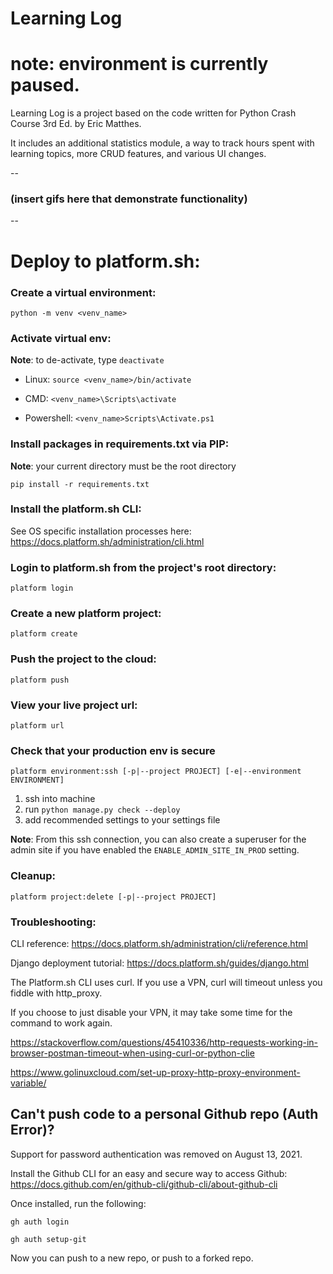 # Learning Log

# note: environment is currently paused.

Learning Log is a project based on the code written for
Python Crash Course 3rd Ed. by Eric Matthes.

It includes an additional statistics module,
a way to track hours spent with learning topics,
more CRUD features, and various UI changes.

--
### (insert gifs here that demonstrate functionality)
--

# Deploy to platform.sh:

### Create a virtual environment:

    python -m venv <venv_name>

### Activate virtual env:
**Note**: to de-activate, type `deactivate`

* Linux: `source <venv_name>/bin/activate`

* CMD: `<venv_name>\Scripts\activate`

* Powershell: `<venv_name>Scripts\Activate.ps1`

### Install packages in requirements.txt via PIP:
**Note**: your current directory must be the root directory

    pip install -r requirements.txt

### Install the platform.sh CLI:
See OS specific installation processes here: https://docs.platform.sh/administration/cli.html

### Login to platform.sh from the project's root directory:
    platform login

### Create a new platform project:
    platform create

### Push the project to the cloud:
    platform push

### View your live project url:
    platform url
    

### Check that your production env is secure
    platform environment:ssh [-p|--project PROJECT] [-e|--environment ENVIRONMENT]
 
1. ssh into machine
2. run `python manage.py check --deploy`
3. add recommended settings to your settings file

**Note**: From this ssh connection, you can also create a superuser for the admin site if you have enabled the `ENABLE_ADMIN_SITE_IN_PROD` setting.

### Cleanup:
    platform project:delete [-p|--project PROJECT]
    
    
### Troubleshooting:
CLI reference:
https://docs.platform.sh/administration/cli/reference.html

Django deployment tutorial:
https://docs.platform.sh/guides/django.html

The Platform.sh CLI uses curl. If you use a VPN, curl will timeout unless you
fiddle with http_proxy.

If you choose to just disable your VPN, it may take some time for the command to work again.

https://stackoverflow.com/questions/45410336/http-requests-working-in-browser-postman-timeout-when-using-curl-or-python-clie

https://www.golinuxcloud.com/set-up-proxy-http-proxy-environment-variable/

## Can't push code to a personal Github repo (Auth Error)?

Support for password authentication was removed on August 13, 2021.

Install the Github CLI for an easy and secure way to access Github:
https://docs.github.com/en/github-cli/github-cli/about-github-cli

Once installed, run the following:

    gh auth login
    
    gh auth setup-git
    
Now you can push to a new repo, or push to a forked repo.